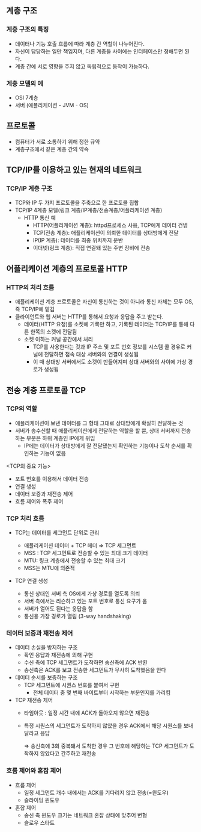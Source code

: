 ## 계층 구조

### 계층 구조의 특징

- 데이터나 기능 호출 흐름에 따라 계층 간 역할이 나누어진다.
- 자신이 담당하는 일만 책임지며, 다른 계층들 사이에는 인터페이스만 정해두면 된다.
- 계층 간에 서로 영향을 주지 않고 독립적으로 동작이 가능하다.

### 계층 모델의 예

- OSI 7계층
- 서버 (애플리케이션 - JVM - OS)

## 프로토콜

- 컴퓨터가 서로 소통하기 위해 정한 규약
- 계층구조에서 같은 계층 간의 약속

## TCP/IP를 이용하고 있는 현재의 네트워크

### TCP/IP 계층 구조

- TCP와 IP 두 가지 프로토콜을 주축으로 한 프로토콜 집합
- TCP/IP 4계층 모델(링크 계층/IP계층/전송계층/어플리케이션 계층)
    - HTTP 통신 예
        - HTTP(어플리케이션 계층): httpd프로세스 사용, TCP에게 데이터 건넴
        - TCP(전송 계층): 애플리케이션이 의뢰한 데이터를 상대방에게 전달
        - IP(IP 계층): 데이터를 최종 위치까지 운반
        - 이더넷(링크 계층): 직접 연결돼 있는 주변 장비에 전송

## 어플리케이션 계층의 프로토콜 HTTP

### HTTP의 처리 흐름

- 애플리케이션 계층 프로토콜은 자신이 통신하는 것이 아니라 통신 자체는 모두 OS, 즉 TCP/IP에 맡김
- 클라이언트와 웹 서버는 HTTP를 통해서 요청과 응답을 주고 받는다.
    - 데이터(HTTP 요청)를 소켓에 기록만 하고, 기록된 데이터는 TCP/IP를 통해 다른 한쪽의 소켓에 전달됨
    - 소켓 이하는 커널 공간에서 처리
        - TCP를 사용한다는 것과 IP 주소 및 포트 번호 정보를 시스템 콜 경유로 커널에 전달하면 접속 대상 서버와의 연결이 생성됨
        - 이 때 상대방 서버에서도 소켓이 만들어지며 상대 서버와의 사이에 가상 경로가 생성됨

## 전송 계층 프로토콜 TCP

### TCP의 역할

- 애플리케이션이 보낸 데이터를 그 형태 그대로 상대방에게 확실히 전달하는 것
- 서버가 송수신할 때 애플리케이션에게 전달하는 역할을 할 뿐, 상대 서버까지 전송하는 부분은 하위 계층인 IP에게 위임
    - IP에는 데이터가 상대방에게 잘 전달됐는지 확인하는 기능이나 도착 순서를 확인하는 기능이 없음

<TCP의 중요 기능>

- 포트 번호를 이용해서 데이터 전송
- 연결 생성
- 데이터 보증과 재전송 제어
- 흐름 제어와 폭주 제어

### TCP 처리 흐름

- TCP는 데이터를 세그먼트 단위로 관리
    - 애플리케이션 데이터 + TCP 헤더 ⇒ TCP 세그먼트
    - MSS : TCP 세그먼트로 전송할 수 있는 최대 크기 데이터
    - MTU: 링크 계층에서 전송할 수 있는 최대 크기
    - MSS는 MTU에 의존적

- TCP 연결 생성
    - 통신 상대인 서버 측 OS에게 가상 경로를 열도록 의뢰
    - 서버 측에서는 리슨하고 있는 포트 번호로 통신 요구가 옴
    - 서버가 열어도 된다는 응답을 함
    - 통신용 가장 경로가 열림 (3-way handshaking)

### 데이터 보증과 재전송 제어

- 데이터 손실을 방지하는 구조
    - 확인 응답과 재전송에 의해 구현
    - 수신 측에 TCP 세그먼트가 도착하면 송신측에 ACK 반환
    - 송신측은 ACK를 보고 전송한 세그먼트가 무사히 도착했음을 안다
- 데이터 순서를 보증하는 구조
    - TCP 세그먼트에 시퀀스 번호를 붙여서 구현
        - 전체 데이터 중 몇 번째 바이트부터 시작하는 부분인지를 가리킴
- TCP 재전송 제어
    - 타임아웃 : 일정 시간 내에 ACK가 돌아오지 않으면 재전송
    - 특정 시퀀스의 세그먼트가 도착하지 않았을 경우 ACK에서 해당 시퀀스를 보내달라고 응답
        
        ⇒ 송신측에 3회 중복돼서 도착한 경우 그 번호에 해당하는 TCP 세그먼트가 도착하지 않았다고 간주하고 재전송
        

### 흐름 제어와 혼잡 제어

- 흐름 제어
    - 일정 세그먼트 개수 내에서는 ACK를 기다리지 않고 전송(=윈도우)
    - 슬라이딩 윈도우
- 혼잡 제어
    - 송신 측 윈도우 크기는 네트워크 혼잡 상태에 맞추어 변형
    - 슬로우 스타트
